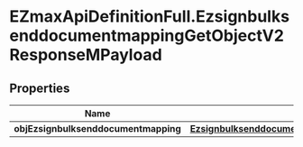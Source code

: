 # EZmaxApiDefinitionFull.EzsignbulksenddocumentmappingGetObjectV2ResponseMPayload

## Properties

Name | Type | Description | Notes
------------ | ------------- | ------------- | -------------
**objEzsignbulksenddocumentmapping** | [**EzsignbulksenddocumentmappingResponseCompound**](EzsignbulksenddocumentmappingResponseCompound.md) |  | 


